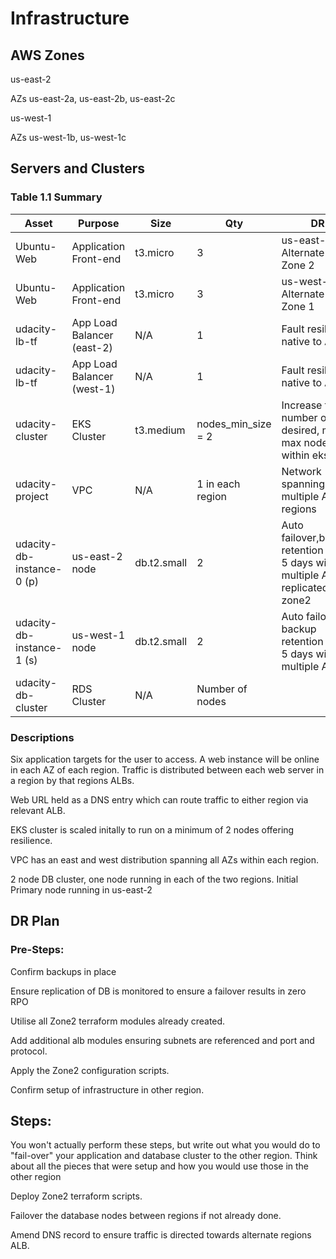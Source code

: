 # Infrastructure

## AWS Zones
us-east-2

AZs us-east-2a, us-east-2b, us-east-2c

us-west-1

AZs us-west-1b, us-west-1c

## Servers and Clusters

### Table 1.1 Summary
| **Asset**                 | **Purpose**                | **Size**    | **Qty**            | **DR**                                                                               |
|---------------------------|----------------------------|-------------|--------------------|--------------------------------------------------------------------------------------|
| Ubuntu-Web                | Application Front-end      | t3.micro    | 3                  | us-east-2 - Alternate in Zone 2                                                      |
| Ubuntu-Web                | Application Front-end      | t3.micro    | 3                  | us-west-1 - Alternate in Zone 1                                                      |
| udacity-lb-tf             | App Load Balancer (east-2) | N/A         | 1                  | Fault resilient native to ALB                                                        |
| udacity-lb-tf             | App Load Balancer (west-1) | N/A         | 1                  | Fault resilient native to ALB                                                        |
| udacity-cluster           | EKS Cluster                | t3.medium   | nodes_min_size = 2 | Increase the number of desired, min & max nodes within eks.tf                        |
| udacity-project           | VPC                        | N/A         | 1 in each region   | Network spanning multiple AWS regions                                                |
| udacity-db-instance-0 (p) | us-east-2 node             | db.t2.small | 2                  | Auto failover,backup retention set to 5 days with multiple AZs & replicated to zone2 |
| udacity-db-instance-1 (s) | us-west-1 node             | db.t2.small | 2                  | Auto failover, backup retention set to 5 days with multiple AZs**                    |
| udacity-db-cluster        | RDS Cluster                | N/A         | Number of nodes    |                                                                                      |

### Descriptions
Six application targets for the user to access.  A web instance will be online in each AZ of each region. Traffic is distributed between each web server in a region by that regions ALBs.

Web URL held as a DNS entry which can route traffic to either region via relevant ALB.

EKS cluster is scaled initally to run on a minimum of 2 nodes offering resilience.

VPC has an east and west distribution spanning all AZs within each region.

2 node DB cluster, one node running in each of the two regions. Initial Primary node running in us-east-2

## DR Plan
### Pre-Steps:
Confirm backups in place

Ensure replication of DB is monitored to ensure a failover results in zero RPO

Utilise all Zone2 terraform modules already created.

Add additional alb modules ensuring subnets are referenced and port and protocol.

Apply the Zone2 configuration scripts.

Confirm setup of infrastructure in other region.

## Steps:
You won't actually perform these steps, but write out what you would do to "fail-over" your application and database cluster to the other region. Think about all the pieces that were setup and how you would use those in the other region

Deploy Zone2 terraform scripts.

Failover the database nodes between regions if not already done.

Amend DNS record to ensure traffic is directed towards alternate regions ALB.

